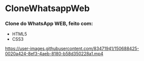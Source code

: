 # CloneWhatsappWeb

### Clone do WhatsApp WEB, feito com:
- HTML5
- CSS3



https://user-images.githubusercontent.com/83471941/150688425-0020a424-8ef3-4aeb-8180-b58d350228a1.mp4



